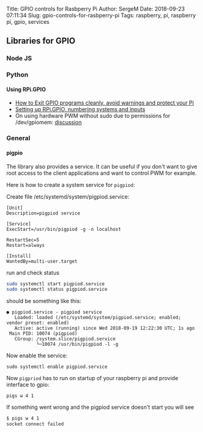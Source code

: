Title: GPIO controls for Rasbperry Pi
Author: SergeM
Date: 2018-09-23 07:11:34
Slug: gpio-controls-for-rasbperry-pi
Tags: raspberry, pi, raspberry pi, gpio, services


## Libraries for GPIO
### Node JS



### Python

#### Using RPi.GPIO
* [How to Exit GPIO programs cleanly, avoid warnings and protect your Pi](https://raspi.tv/2013/rpi-gpio-basics-3-how-to-exit-gpio-programs-cleanly-avoid-warnings-and-protect-your-pi)
* [Setting up RPi.GPIO, numbering systems and inputs](http://raspi.tv/2013/rpi-gpio-basics-4-setting-up-rpi-gpio-numbering-systems-and-inputs)
* On using hardware PWM without sudo due to permissions for /dev/gpiomem:  [discussion](https://forum.ubiquityrobotics.com/t/unable-to-use-hardware-pwm-without-sudo-due-to-permissions-for-dev-gpiomem/84)

### General

#### pigpio
The library also provides a service.
It can be useful if you don't want to give root access to the client applications and want to control PWM for example.

Here is how to create a system service for `pigpiod`:

Create file 
/etc/systemd/system/pigpiod.service: 

```
[Unit]
Description=pigpiod service

[Service]
ExecStart=/usr/bin/pigpiod -g -n localhost

RestartSec=5
Restart=always

[Install]
WantedBy=multi-user.target

```

run and check status

```bash
sudo systemctl start pigpiod.service
sudo systemctl status pigpiod.service
```

should be something like this:
```
● pigpiod.service - pigpiod service
   Loaded: loaded (/etc/systemd/system/pigpiod.service; enabled; vendor preset: enabled)
   Active: active (running) since Wed 2018-09-19 12:22:30 UTC; 1s ago
 Main PID: 10074 (pigpiod)
   CGroup: /system.slice/pigpiod.service
           └─10074 /usr/bin/pigpiod -l -g

```

Now enable the service:
```
sudo systemctl enable pigpiod.service
```

Now `pigpriod` has to run on startup of your raspberry pi and provide interface to gpio:
```
pigs w 4 1
```

If something went wrong and the pigpiod service doesn't start you will see
```bash
$ pigs w 4 1 
socket connect failed

```
